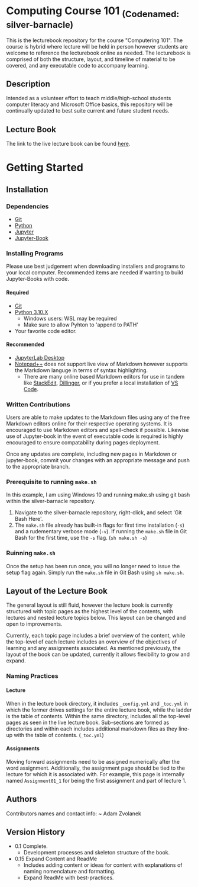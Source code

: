 # Computing Course 101 <sub>(Codenamed: silver-barnacle)</sub>

This is the lecturebook repository for the course "Computering 101". The course is hybrid where lecture will be held in person however students are welcome to reference the lecturebook online as needed. The lecturebook is comprised of both the structure, layout, and timeline of material to be covered, and any executable code to accompany learning.

## Description

Intended as a volunteer effort to teach middle/high-school students computer literacy and Microsoft Office basics, this repository will be continually updated to best suite current and future student needs.

## Lecture Book

The link to the live lecture book can be found [here](https://adamzvolanek.github.io/silver-barnacle/).

# Getting Started

## Installation

### Dependencies

* [Git](https://git-scm.com)
* [Python](https://www.python.org)
* [Jupyter](https://jupyter.org/)
* [Jupyter-Book](https://jupyterbook.org/en/stable/intro.html)

### Installing Programs

Please use best judgement when downloading installers and programs to your local computer. Recommended items are needed if wanting to build Jupyter-Books with code.

#### Required

* [Git](https://git-scm.com/book/en/v2/Getting-Started-Installing-Git)
* [Python 3.10.X](https://www.python.org/downloads/)
  * Windows users: WSL may be required
  * Make sure to allow Pyhton to 'append to PATH'
* Your favorite code editor.

#### Recommended

* [JupyterLab Desktop](https://github.com/jupyterlab/jupyterlab-desktop)
* [Notepad++](https://notepad-plus-plus.org/) does not support live view of Markdown however supports the Markdown languge in terms of syntax highlighting.
  * There are many online based Markdown editors for use in tandem like [StackEdit](https://stackedit.io/), [Dillinger](https://dillinger.io/), or if you prefer a local installation of [VS Code](https://code.visualstudio.com/).

### Written Contributions

Users are able to make updates to the Markdown files using any of the free Markdown editors online for their respective operating systems. It is encouraged to use Markdown editors and spell-check if possible. Likewise use of Jupyter-book in the event of executable code is required is highly encouraged to ensure compatability during pages deployment.

Once any updates are complete, including new pages in Markdown or jupyter-book, commit your changes with an appropriate message and push to the appropriate branch.

### Prerequisite to running ```make.sh```

In this example, I am using Windows 10 and running make.sh using git bash within the silver-barnacle repository.
1. Navigate to the silver-barnacle repository, right-click, and select 'Git Bash Here'.
2. The ```make.sh``` file already has built-in flags for first time installation (```-s```) and a rudementary verbose mode (```-v```). If running the ```make.sh``` file in Git Bash for the first time, use the ```-s``` flag. (```sh make.sh -s```)

### Ruinning ```make.sh```

Once the setup has been run once, you will no longer need to issue the setup flag again. Simply run the ```make.sh``` file in Git Bash using ```sh make.sh```.

## Layout of the Lecture Book

The general layout is still fluid, however the lecture book is currently structured with topic pages as the highest level of the contents, with lectures and nested lecture topics below. This layout can be changed and open to improvements.

Currently, each topic page includes a brief overview of the content, while the top-level of each lecture includes an overview of the objectives of learning and any assignments associated. As mentioned previously, the layout of the book can be updated, currently it allows flexibility to grow and expand.

### Naming Practices

#### Lecture 
When in the lecture book directory, it includes `_config.yml` and `_toc.yml` in which the former drives settings for the entire lecture book, while the ladder is the table of contents. Within the same directory, includes all the top-level pages as seen in the live lecture book. Sub-sections are formed as directories and within each includes additional markdown files as they line-up with the table of contents. (`_toc.yml`)

#### Assignments
Moving forward assignments need to be assigned numerically after the word assignment. Additionally, the assignment page should be tied to the lecture for which it is associated with. For example, this page is internally named `Assignment01_1` for being the first assignment and part of lecture 1.

## Authors
Contributors names and contact info:
~ Adam Zvolanek

## Version History
* 0.1 Complete.
  * Development processes and skeleton structure of the book.
* 0.15 Expand Content and ReadMe
  * Includes adding content or ideas for content with explanations of naming nomenclature and formatting. 
  * Expand ReadMe with best-practices.
  